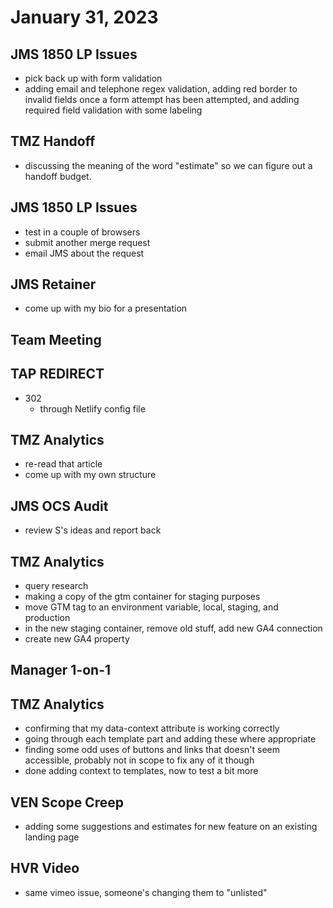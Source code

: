 # January 31, 2023

## JMS 1850 LP Issues
- pick back up with form validation
- adding email and telephone regex validation, adding red border to invalid fields once a form attempt has been attempted, and adding required field validation with some labeling

## TMZ Handoff
- discussing the meaning of the word "estimate" so we can figure out a handoff budget.

## JMS 1850 LP Issues
- test in a couple of browsers
- submit another merge request
- email JMS about the request

## JMS Retainer
- come up with my bio for a presentation

## Team Meeting

## TAP REDIRECT
- 302
	- through Netlify config file

## TMZ Analytics
- re-read that article
- come up with my own structure

## JMS OCS Audit
- review S's ideas and report back

## TMZ Analytics
- query research
- making a copy of the gtm container for staging purposes
- move GTM tag to an environment variable, local, staging, and production
- in the new staging container, remove old stuff, add new GA4 connection
- create new GA4 property

## Manager 1-on-1

## TMZ Analytics
- confirming that my data-context attribute is working correctly
- going through each template part and adding these where appropriate
- finding some odd uses of buttons and links that doesn't seem accessible, probably not in scope to fix any of it though
- done adding context to templates, now to test a bit more

## VEN Scope Creep
- adding some suggestions and estimates for new feature on an existing landing page

## HVR Video
- same vimeo issue, someone's changing them to "unlisted"